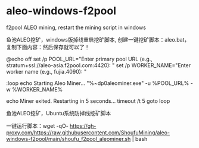 # aleo-windows-f2pool
f2pool ALEO mining, restart the mining script in windows

鱼池ALEO挖矿，windows版掉线重启挖矿脚本,
创建一键挖矿脚本：aleo.bat，复制下面内容：然后保存就可以了！

@echo off
set /p POOL_URL="Enter primary pool URL (e.g., stratum+ssl://aleo-asia.f2pool.com:4420): "
set /p WORKER_NAME="Enter worker name (e.g., fujia.4090): "

:loop
echo Starting Aleo Miner...
"%~dp0aleominer.exe" -u %POOL_URL% -w %WORKER_NAME%

echo Miner exited. Restarting in 5 seconds...
timeout /t 5
goto loop

鱼池ALEO挖矿，Ubuntu系统防掉线挖矿脚本

一键运行脚本：wget -qO- https://gh-proxy.com/https://raw.githubusercontent.com/ShoufuMining/aleo-windows-f2pool/main/shoufu_f2pool_aleominer.sh | bash

